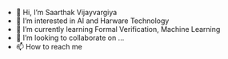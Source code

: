 - 👋 Hi, I’m Saarthak Vijayvargiya
- 👀 I’m interested in AI and Harware Technology
- 🌱 I’m currently learning Formal Verification, Machine Learning
- 💞️ I’m looking to collaborate on ...
- 📫 How to reach me

<!---
Saarthak-Vijayvargiya-github/Saarthak-Vijayvargiya-github is a ✨ special ✨ repository because its `README.md` (this file) appears on your GitHub profile.
You can click the Preview link to take a look at your changes.
--->
